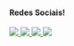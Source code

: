 #### Redes Sociais!

<p align="left">
  <a href="https://mail.google.com/mail/u/0/#inbox" alt="Gmail">
    <img src="https://img.shields.io/badge/-Gmail-FF0000?style=flat-square&labelColor=FF0000&logo=gmail&logoColor=white" />
  </a>

  <a href="https://www.linkedin.com/in/thiago-ribeiro-9893491a0/" alt="LinkedIn">
    <img src="https://img.shields.io/badge/-LinkedIn-0e76a8?style=flat-square&logo=Linkedin&logoColor=white" />
  </a>

  <a href="API-DO-SEU-WHATSAP" alt="WhatsApp">
    <img src="https://img.shields.io/badge/-WhatsApp-25d366?style=flat-square&labelColor=25d366&logo=whatsapp&logoColor=white" />
  </a>

  <a href="https://www.instagram.com/thiag0.sr/" alt="Instagram">
    <img src="https://img.shields.io/badge/-Instagram-DF0174?style=flat-square&labelColor=DF0174&logo=instagram&logoColor=white" />
  </a>
</p>
